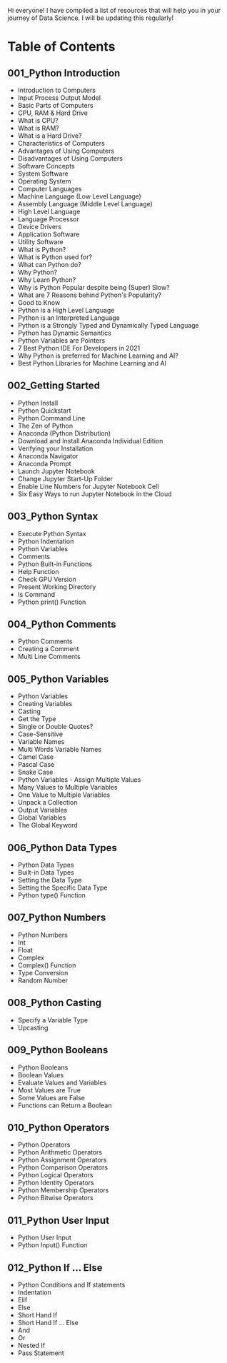 Hi everyone! I have compiled a list of resources that will help you in your journey of Data Science. I will be updating this regularly!

# Table of Contents

## 001_Python Introduction

- Introduction to Computers
- Input Process Output Model
- Basic Parts of Computers
- CPU, RAM & Hard Drive
- What is CPU?
- What is RAM?
- What is a Hard Drive?
- Characteristics of Computers
- Advantages of Using Computers
- Disadvantages of Using Computers
- Software Concepts
- System Software
- Operating System
- Computer Languages
- Machine Language (Low Level Language)
- Assembly Language (Middle Level Language)
- High Level Language
- Language Processor
- Device Drivers
- Application Software
- Utility Software
- What is Python?
- What is Python used for?
- What can Python do?
- Why Python?
- Why Learn Python?
- Why is Python Popular despite being (Super) Slow?
- What are 7 Reasons behind Python's Popularity?
- Good to Know
- Python is a High Level Language
- Python is an Interpreted Language
- Python is a Strongly Typed and Dynamically Typed Language
- Python has Dynamic Semantics
- Python Variables are Pointers
- 7 Best Python IDE For Developers in 2021
- Why Python is preferred for Machine Learning and AI?
- Best Python Libraries for Machine Learning and AI

## 002_Getting Started

- Python Install
- Python Quickstart
- Python Command Line
- The Zen of Python
- Anaconda (Python Distribution)
- Download and Install Anaconda Individual Edition
- Verifying your Installation
- Anaconda Navigator
- Anaconda Prompt
- Launch Jupyter Notebook
- Change Jupyter Start-Up Folder
- Enable Line Numbers for Jupyter Notebook Cell
- Six Easy Ways to run Jupyter Notebook in the Cloud

## 003_Python Syntax

- Execute Python Syntax
- Python Indentation
- Python Variables
- Comments
- Python Built-in Functions
- Help Function
- Check GPU Version
- Present Working Directory
- ls Command
- Python print() Function

## 004_Python Comments

- Python Comments
- Creating a Comment
- Multi Line Comments

## 005_Python Variables

- Python Variables
- Creating Variables
- Casting
- Get the Type
- Single or Double Quotes?
- Case-Sensitive
- Variable Names
- Multi Words Variable Names
- Camel Case
- Pascal Case
- Snake Case
- Python Variables - Assign Multiple Values
- Many Values to Multiple Variables
- One Value to Multiple Variables
- Unpack a Collection
- Output Variables
- Global Variables
- The Global Keyword

## 006_Python Data Types

- Python Data Types
- Built-in Data Types
- Setting the Data Type
- Setting the Specific Data Type
- Python type() Function

## 007_Python Numbers

- Python Numbers
- Int
- Float
- Complex
- Complex() Function
- Type Conversion
- Random Number

## 008_Python Casting

- Specify a Variable Type
- Upcasting

## 009_Python Booleans

- Python Booleans
- Boolean Values
- Evaluate Values and Variables
- Most Values are True
- Some Values are False
- Functions can Return a Boolean

## 010_Python Operators

- Python Operators
- Python Arithmetic Operators
- Python Assignment Operators
- Python Comparison Operators
- Python Logical Operators
- Python Identity Operators
- Python Membership Operators
- Python Bitwise Operators

## 011_Python User Input

- Python User Input
- Python Input() Function

## 012_Python If ... Else

- Python Conditions and If statements
- Indentation
- Elif
- Else
- Short Hand If
- Short Hand If ... Else
- And
- Or
- Nested If
- Pass Statement
